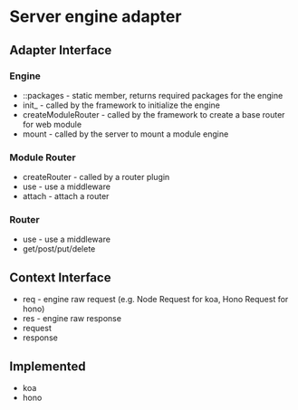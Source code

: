 # Server engine adapter

## Adapter Interface

### Engine

- ::packages - static member, returns required packages for the engine
- init_ - called by the framework to initialize the engine
- createModuleRouter - called by the framework to create a base router for web module
- mount - called by the server to mount a module engine

### Module Router

- createRouter - called by a router plugin 
- use - use a middleware
- attach - attach a router

### Router

- use - use a middleware
- get/post/put/delete

## Context Interface

- req - engine raw request (e.g. Node Request for koa, Hono Request for hono)
- res - engine raw response
- request
- response

## Implemented

- koa
- hono